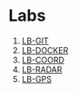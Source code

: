 # Labs
1. [LB-GIT](https://github.com/MKroppp/LB-GIT)
2. [LB-DOCKER](https://github.com/MKroppp/LB-DOCKER)
3. [LB-COORD](https://github.com/MKroppp/Coord)
4. [LB-RADAR](https://github.com/MKroppp/LB-RADAR)
5. [LB-GPS]()
